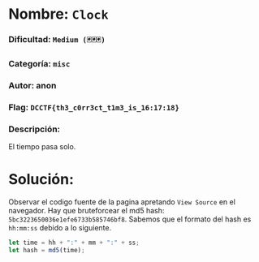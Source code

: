 # Nombre: `Clock`
### Dificultad: `Medium (🃏🃏🃏)`
### Categoría: `misc`
### Autor: anon
### Flag: `DCCTF{th3_c0rr3ct_t1m3_is_16:17:18}`

### Descripción:
El tiempo pasa solo.

# Solución:
Observar el codigo fuente de la pagina apretando `View Source` en el navegador. Hay que bruteforcear el md5 hash: `5bc3223650036e1efe6733b585746bf8`. Sabemos que el formato del hash es `hh:mm:ss` debido a lo siguiente.

```javascript
let time = hh + ":" + mm + ":" + ss;
let hash = md5(time);
```